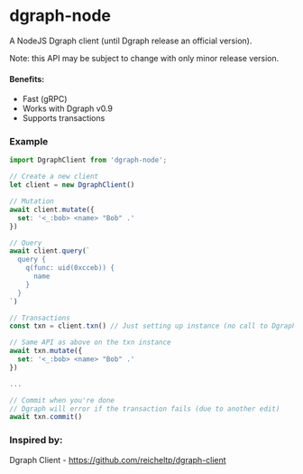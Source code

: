 # dgraph-node

A NodeJS Dgraph client (until Dgraph release an official version).

Note: this API may be subject to change with only minor release version.

#### Benefits:
 - Fast (gRPC)
 - Works with Dgraph v0.9
 - Supports transactions

### Example

```javascript
import DgraphClient from 'dgraph-node';

// Create a new client
let client = new DgraphClient()

// Mutation
await client.mutate({
  set: '<_:bob> <name> "Bob" .'
})

// Query
await client.query(`
  query {
    q(func: uid(0xcceb)) {
      name
    }
  }
`)

// Transactions
const txn = client.txn() // Just setting up instance (no call to Dgraph)

// Same API as above on the txn instance
await txn.mutate({
  set: '<_:bob> <name> "Bob" .'
})

...

// Commit when you're done
// Dgraph will error if the transaction fails (due to another edit)
await txn.commit()

```

### Inspired by:
Dgraph Client - https://github.com/reicheltp/dgraph-client
